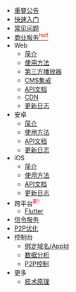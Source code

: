 - [重要公告](notice.md)
- [快速入门](README.md)
- [常见问题](FAQ.md)
- [商业服务<sup style="color:red;">hot!</sup>](commercial.md)
- Web
    - [简介](/web/introduction.md)
    - [使用方法](/web/usage.md)
    - [第三方播放器](web/players.md)
    - [CMS集成](/web/CMS.md)
    - [API文档](/web/API.md)
    - [CDN](/web/CDN.md)
    - [更新日志](/web/logs.md)
- 安卓
    - [简介](/android/introduction.md)
    - [使用方法](/android/usage.md)
    - [API文档](/android/API.md)
    - [更新日志](/android/logs.md)
- iOS
    - [简介](/ios/introduction.md)
    - [使用方法](/ios/usage.md)
    - [API文档](/ios/API.md)
    - [更新日志](/ios/logs.md)
- 跨平台<sup style="color:red;">新!</sup>
    - [Flutter](/flutter.md)
- [信令服务](signaling.md)
- [P2P优化](m3u8.md)
- 控制台
    - [绑定域名/AppId](bindings.md)
    - [数据分析](data-explain.md)
    - [P2P控制](p2p-control.md)
- 更多
    - [技术原理](design.md)
    
  

